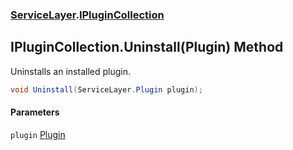 ### [ServiceLayer](ServiceLayer.md 'ServiceLayer').[IPluginCollection](ServiceLayer_IPluginCollection.md 'ServiceLayer.IPluginCollection')
## IPluginCollection.Uninstall(Plugin) Method
Uninstalls an installed plugin.  
```csharp
void Uninstall(ServiceLayer.Plugin plugin);
```
#### Parameters
<a name='ServiceLayer_IPluginCollection_Uninstall(ServiceLayer_Plugin)_plugin'></a>
`plugin` [Plugin](ServiceLayer_Plugin.md 'ServiceLayer.Plugin')  
  
